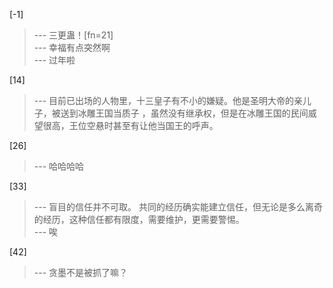 
[-1] 
>--- 三更蛊！[fn=21]<br>
>--- 幸福有点突然啊<br>
>--- 过年啦<br>

[14] 
>--- 目前已出场的人物里，十三皇子有不小的嫌疑。他是圣明大帝的亲儿子，被送到冰雕王国当质子 ，虽然没有继承权，但是在冰雕王国的民间威望很高，王位空悬时甚至有让他当国王的呼声。<br>

[26] 
>--- 哈哈哈哈<br>

[33] 
>--- 盲目的信任并不可取。
共同的经历确实能建立信任，但无论是多么离奇的经历，这种信任都有限度，需要维护，更需要警惕。<br>
>--- 唉<br>

[42] 
>--- 贪墨不是被抓了嘛？<br>
